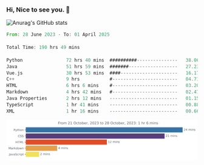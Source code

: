 ### Hi, Nice to see you. 👋

<!--
**EtherFin/EtherFin** is a ✨ _special_ ✨ repository because its `README.md` (this file) appears on your GitHub profile.

Here are some ideas to get you started:

- 🔭 I’m currently working on ...
- 🌱 I’m currently learning ...
- 👯 I’m looking to collaborate on ...
- 🤔 I’m looking for help with ...
- 💬 Ask me about ...
- 📫 How to reach me: ...
- 😄 Pronouns: ...
- ⚡ Fun fact: ...
-->


![Anurag's GitHub stats](https://github-readme-stats.vercel.app/api?username=EtherFin&bg_color=30,e96443,e97f43,e99943,e9b443,e9ce43,e9e843,d3e943,bee943,a9e943,94e943&title_color=fff&text_color=000&show_icons=true&icon_color=000)


<!--START_SECTION:waka-->

```rust
From: 28 June 2023 - To: 01 April 2025

Total Time: 190 hrs 49 mins

Python                72 hrs 40 mins  ##########---------------   38.06 %
Java                  51 hrs 59 mins  #######------------------   27.23 %
Vue.js                30 hrs 53 mins  ####---------------------   16.17 %
C++                   9 hrs           #------------------------   04.71 %
HTML                  6 hrs 6 mins    #------------------------   03.20 %
Markdown              4 hrs 42 mins   #------------------------   02.47 %
Java Properties       2 hrs 12 mins   -------------------------   01.15 %
TypeScript            1 hr 41 mins    -------------------------   00.88 %
XML                   1 hr 16 mins    -------------------------   00.66 %
```

<!--END_SECTION:waka-->

<img
  src="https://github.com/EtherFin/EtherFin/blob/master/images/stat.svg"
  alt="Work Dashboard"
/>

